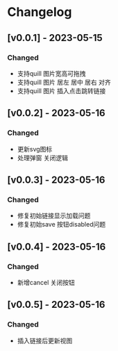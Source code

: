 # Changelog

## [v0.0.1] - 2023-05-15
### Changed
- 支持quill 图片宽高可拖拽
- 支持quill 图片 居左 居中 居右 对齐
- 支持quill 图片 插入点击跳转链接

## [v0.0.2] - 2023-05-16
### Changed
- 更新svg图标
- 处理弹窗 关闭逻辑

## [v0.0.3] - 2023-05-16
### Changed
- 修复初始链接显示加载问题
- 修复初始save 按钮disabled问题

## [v0.0.4] - 2023-05-16
### Changed
- 新增cancel 关闭按钮

## [v0.0.5] - 2023-05-16
### Changed
- 插入链接后更新视图